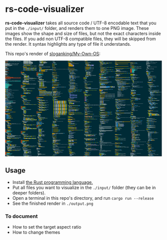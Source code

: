 # rs-code-visualizer

**rs-code-visualizer** takes all source code / UTF-8 encodable text that you put in the `./input/` folder, and renders them to one PNG image. These images show the shape and size of files, but not the exact characters inside the files. If you add non UTF-8 compatible files, they will be skipped from the render. It syntax highlights any type of file it understands.

This repo's render of [sloganking/My-Own-OS](https://github.com/sloganking/My-Own-OS/tree/6e555c05ce46dcc13904eb41cc4b3ccde61032b5):

![](./assets/code.png)

## Usage

- Install [the Rust programming language.](https://www.rust-lang.org/)
- Put all files you want to visualize in the `./input/` folder (they can be in deeper folders).
- Open a terminal in this repo's directory, and run `cargo run --release`
- See the finished render in `./output.png`

### To document

- How to set the target aspect ratio
- How to change themes

